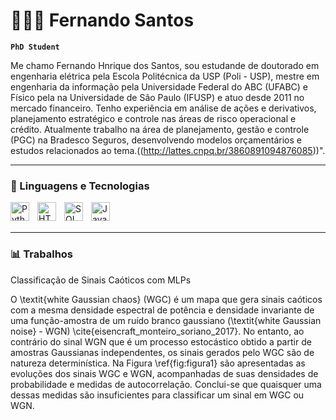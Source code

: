 # 👩🏻‍💻 Fernando Santos

**`PhD Student`**

Me chamo Fernando Hnrique dos Santos, sou estudande de doutorado em engenharia elétrica pela Escola Politécnica da USP (Poli - USP), mestre em engenharia da informação pela Universidade Federal do ABC (UFABC) e Físico pela na Universidade de São Paulo (IFUSP) e atuo desde 2011 no mercado financeiro. Tenho experiência em análise de ações e derivativos, planejamento estratégico e controle nas áreas de risco operacional e crédito. Atualmente trabalho na área de planejamento, gestão e controle (PGC) na Bradesco Seguros, desenvolvendo modelos orçamentários e estudos relacionados ao tema.((http://lattes.cnpq.br/3860891094876085))".

---

### 🤖 Linguagens e Tecnologias 
<!-- Utilizar o devicon.dev para pegar o icone das linguagens --> 
<img 
    align="left" 
    alt="Python" 
    title="Python"
    width="30px" 
    style="padding-right: 10px;" 
    src="https://cdn.jsdelivr.net/gh/devicons/devicon@latest/icons/python/python-original.svg" 
/>
<img 
    align="left" 
    alt="HTML"
    title="HTML" 
    width="30px" 
    style="padding-right: 10px;" 
    src="https://cdn.jsdelivr.net/gh/devicons/devicon@latest/icons/html5/html5-original.svg" 
/>

<img 
    align="left" 
    alt="SQL Server" 
    title="SQL Server"
    width="30px" 
    style="padding-right: 10px;" 
    src="https://cdn.jsdelivr.net/gh/devicons/devicon@latest/icons/microsoftsqlserver/microsoftsqlserver-original-wordmark.svg" 
/>
          
<img 
    align="left" 
    alt="JavaScript" 
    title="JavaScript"
    width="30px" 
    style="padding-right: 10px;" 
    src="https://cdn.jsdelivr.net/gh/devicons/devicon@latest/icons/javascript/javascript-original.svg" 
/>

<br/>
<br/>

---

### 📊 Trabalhos

Classificação de Sinais Caóticos com MLPs

O \textit{white Gaussian chaos} (WGC) é um mapa que gera sinais caóticos com a mesma densidade espectral de potência e densidade invariante de uma função-amostra de um ruído branco gaussiano (\textit{white Gaussian noise} - WGN) \cite{eisencraft_monteiro_soriano_2017}. No entanto, ao contrário do sinal WGN que é um processo estocástico obtido a partir de amostras Gaussianas independentes, os sinais gerados pelo WGC são de natureza determinística. Na Figura \ref{fig:figura1} são apresentadas as evoluções dos sinais WGC e WGN, acompanhadas de suas densidades de probabilidade e medidas de autocorrelação. Conclui-se que quaisquer uma dessas medidas são insuficientes para classificar um sinal em WGC ou WGN.

<br/>
<br/>
